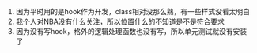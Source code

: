 1. 因为平时用的是hook作为开发，class相对没那么熟，有一些样式没看太明白
2. 我个人对NBA没有什么关注，所以位置什么的不知道是不是符合要求
3. 因为没有写hook，格外的逻辑处理函数也没有写，所以单元测试就没有安装了
